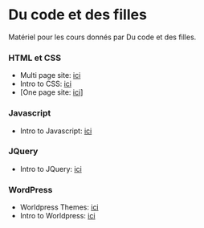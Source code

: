 # Du code et des filles

Matériel pour les cours donnés par Du code et des filles.

### HTML et CSS
- Multi page site: [ici](https://celineben.github.io/codeetfilles/llc-html-css-multi-page-site-FR/cours.html)
- Intro to CSS: [ici](https://celineben.github.io/codeetfilles/llc-css-fundamentals-FR/cours.html)
- [One page site: [ici](https://celineben.github.io/codeetfilles/llc-html-css-one-page-FR/cours.html)] 

### Javascript
- Intro to Javascript: [ici](https://celineben.github.io/codeetfilles/llc-intro-to-javascript-FR/slides_fr.html)

### JQuery
- Intro to JQuery: [ici](https://celineben.github.io/codeetfilles/llc-jquery-FR/index-fr.html)

### WordPress
- Worldpress Themes: [ici](https://celineben.github.io/codeetfilles/llc-wp-themes-FR/cours.html)
- Intro to Worldpress: [ici](https://celineben.github.io/codeetfilles/llc-intro-to-wordpress-FR/slides_fr.html)
